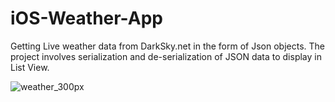 # iOS-Weather-App

Getting Live weather data from DarkSky.net in the form of Json objects. The project involves serialization and de-serialization of JSON data to display in List View.

![weather_300px](https://user-images.githubusercontent.com/38701679/54160734-b5241e80-4426-11e9-9f0e-f6c3f089f19e.png)
